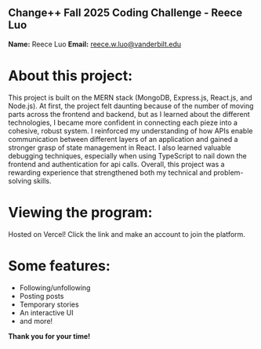 ## Change++ Fall 2025 Coding Challenge - Reece Luo

**Name:** Reece Luo
**Email:** reece.w.luo@vanderbilt.edu

# About this project:
This project is built on the MERN stack (MongoDB, Express.js, React.js, and Node.js). At first, the project felt daunting because of the number of moving parts across the frontend and backend, but as I learned about the different technologies, I became more confident in connecting each pieze into a cohesive, robust system. I reinforced my understanding of how APIs enable communication between different layers of an application and gained a stronger grasp of state management in React. I also learned valuable debugging techniques, especially when using TypeScript to nail down the frontend and authentication for api calls. Overall, this project was a rewarding experience that strengthened both my technical and problem-solving skills.

# Viewing the program:
Hosted on Vercel! Click the link and make an account to join the platform.

# Some features:
- Following/unfollowing
- Posting posts
- Temporary stories
- An interactive UI
- and more!

**Thank you for your time!**
